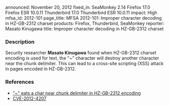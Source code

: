 announced: November 20, 2012
fixed_in: SeaMonkey 2.14
          Firefox 17.0
          Firefox ESR 10.0.11
          Thunderbird 17.0
          Thunderbird ESR 10.0.11
impact: High
mfsa_id: 2012-101
page_title: MFSA 2012-101: Improper character decoding in HZ-GB-2312 charset
products: Firefox, Thunderbird, SeaMonkey
reporter: Masato Kinugawa
title: Improper character decoding in HZ-GB-2312 charset

<h3>Description</h3>

<p>Security researcher <strong>Masato Kinugawa</strong> found when HZ-GB-2312 charset encoding is used for text, the "~" character will destroy another character near the chunk delimiter. This can lead to a cross-site scripting (XSS) attack in pages encoded in HZ-GB-2312. 
</p>


<h3>References</h3>

<ul>
  <li><a href="https://bugzilla.mozilla.org/show_bug.cgi?id=801681">
      "~" eats a char near chunk delimiter in HZ-GB-2312 encoding</a></li>
  <li><a href="http://cve.mitre.org/cgi-bin/cvename.cgi?name=CVE-2012-4207" class="ex-ref">CVE-2012-4207</a></li>
</ul>




